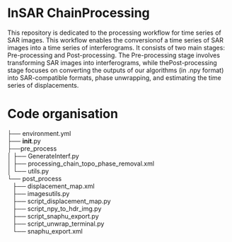 # InSAR ChainProcessing

This repository is dedicated to the processing workflow for time series of SAR images.  This workflow enables the conversionof a time series of SAR images into a time series of interferograms. It consists of two main stages:  Pre-processing and Post-processing.  The Pre-processing stage involves transforming SAR images into interferograms,  while thePost-processing stage focuses on converting the outputs of our algorithms (in .npy format) into SAR-compatible formats, phase unwrapping, and estimating the time series of displacements.

# Code organisation

├── environment.yml <br>
├── __init__.py <br>
├──pre_process <br>
│   ├── GenerateInterf.py <br>
│   ├── processing_chain_topo_phase_removal.xml <br>
│   └── utils.py <br>
└── post_process <br>
    ├── displacement_map.xml <br>
    ├── imagesutils.py <br>
    ├── script_displacement_map.py <br>
    ├── script_npy_to_hdr_img.py <br>
    ├── script_snaphu_export.py <br>
    ├── script_unwrap_terminal.py <br>
    └── snaphu_export.xml <br>
